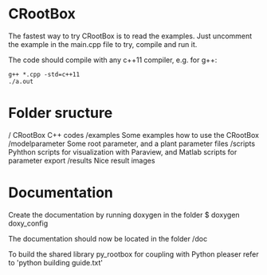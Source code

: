 # CRootBox

The fastest way to try CRootBox is to read the examples. Just uncomment the example in the main.cpp file to try, compile and run it. 

The code should compile with any c++11 compiler, e.g. for g++:

    g++ *.cpp -std=c++11
    ./a.out


# Folder sructure

/			CRootBox C++ codes
/examples 		Some examples how to use the CRootBox
/modelparameter		Some root parameter, and a plant parameter files
/scripts 		Pyhthon scripts for visualization with Paraview, and Matlab scripts for parameter export
/results 		Nice result images


# Documentation

Create the documentation by running doxygen in the folder 
$ doxygen doxy_config

The documentation should now be located in the folder /doc

To build the shared library py_rootbox for coupling with Python pleaser refer to 'python building guide.txt'

